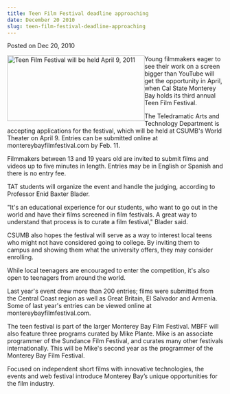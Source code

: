 ```yaml
---
title: Teen Film Festival deadline approaching
date: December 20 2010
slug: teen-film-festival-deadline-approaching
---
```


 



<span class="date">Posted on Dec 20, 2010    </span>
<p><img alt="Teen Film Festival will be held April 9, 2011" src="https://news.csumb.edu/sites/default/files/65/attachments/news/images/filmstrip2.jpg" style="float:left; width:320px; height:153px">Young filmmakers
eager to see their work on a screen bigger than YouTube will get
the opportunity in April, when Cal State Monterey Bay holds its
third annual Teen Film Festival.</img></p>
<p>The Teledramatic Arts and Technology Department is accepting
applications for the festival, which will be held at CSUMB&apos;s World
Theater on April 9. Entries can be submitted online at
montereybayfilmfestival.com by Feb. 11.</p>
<p>Filmmakers between 13 and 19 years old are invited to submit
films and videos up to five minutes in length. Entries may be in
English or Spanish and there is no entry fee.</p>
<p>TAT students will organize the event and handle the judging,
according to Professor Enid Baxter Blader.</p>
<p>&quot;It&apos;s an educational experience for our students, who want to go
out in the world and have their films screened in film festivals. A
great way to understand that process is to curate a film festival,&quot;
Blader said.</p>
<p>CSUMB also hopes the festival will serve as a way to interest
local teens who might not have considered going to college. By
inviting them to campus and showing them what the university
offers, they may consider enrolling.</p>
<p>While local teenagers are encouraged to enter the competition,
it&apos;s also open to teenagers from around the world.</p>
<p>Last year&apos;s event drew more than 200 entries; films were
submitted from the Central Coast region as well as Great Britain,
El Salvador and Armenia. Some of last year&apos;s entries can be viewed
online at montereybayfilmfestival.com.</p>
<p>The teen festival is part of the larger Monterey Bay Film
Festival. MBFF will also feature three programs curated by Mike
Plante. Mike is an associate programmer of the Sundance Film
Festival, and curates many other festivals internationally. This
will be Mike&apos;s second year as the programmer of the Monterey Bay
Film Festival.</p>
<p>Focused on independent short films with innovative technologies,
the events and web festival introduce Monterey Bay&#x2019;s unique
opportunities for the film industry.</p>





```
